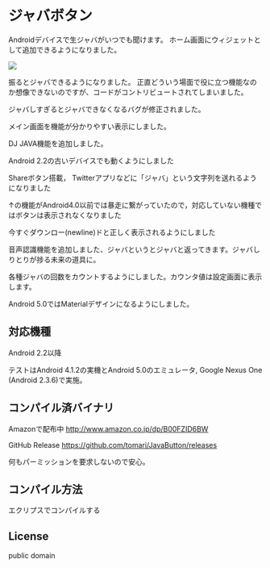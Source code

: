 # ジャバボタン

Androidデバイスで生ジャバがいつでも聞けます。
ホーム画面にウィジェットとして追加できるようになりました。

<img src="res/drawable-xxhdpi/dl_button.png" />

振るとジャバできるようになりました。
正直どういう場面で役に立つ機能なのか想像できないのですが、コードがコントリビュートされてしまいました。

ジャバしすぎるとジャバできなくなるバグが修正されました。

メイン画面を機能が分かりやすい表示にしました。

DJ JAVA機能を追加しました。

Android 2.2の古いデバイスでも動くようにしました

Shareボタン搭載， Twitterアプリなどに「ジャバ」という文字列を送れるようになりました

↑の機能がAndroid4.0以前では暴走に繋がっていたので，対応していない機種ではボタンは表示されなくなりました

今すぐダウンロー(newline)ドと正しく表示されるようにしました

音声認識機能を追加しました、ジャバというとジャバと返ってきます。ジャバしりとりが捗る未来の道具に。

各種ジャバの回数をカウントするようにしました。カウンタ値は設定画面に表示します。

Android 5.0ではMaterialデザインになるようにしました。

## 対応機種
Android 2.2以降

テストはAndroid 4.1.2の実機とAndroid 5.0のエミュレータ, Google Nexus One (Android 2.3.6)で実施。

## コンパイル済バイナリ
Amazonで配布中 http://www.amazon.co.jp/dp/B00FZID6BW

GitHub Release https://github.com/tomari/JavaButton/releases

何もパーミッションを要求しないので安心。

## コンパイル方法
エクリプスでコンパイルする

## License
public domain

